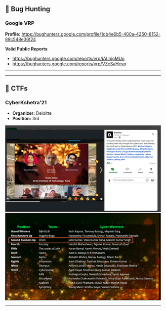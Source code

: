 ## :bug: Bug Hunting

### Google VRP 

**Profile:** <https://bughunters.google.com/profile/1db4e6b5-400a-4250-8152-88c548e36f24>

**Valid Public Reports**

- <https://bughunters.google.com/reports/vrp/jALhjoMUo>
- <https://bughunters.google.com/reports/vrp/VZcSaHcyp>



---


---

## :triangular_flag_on_post: CTFs
### CyberKshetra'21

- **Organizer:** Deloitte
- **Position:** 3rd

![linkedin-post](images/cyberkshetra_linkedin.png)
![leaderboard](images/cyberkshetraa_leaderboard.png)


---